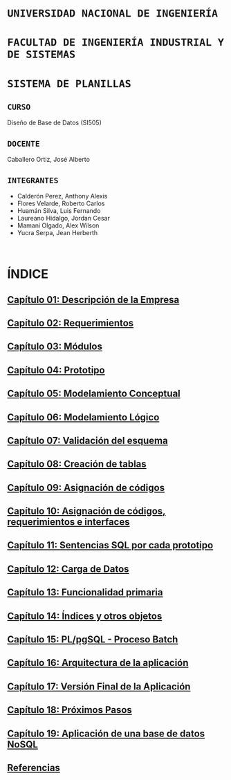 # `UNIVERSIDAD NACIONAL DE INGENIERÍA`
# `FACULTAD DE INGENIERÍA INDUSTRIAL Y DE SISTEMAS`
# `SISTEMA DE PLANILLAS`
## `CURSO`
Diseño de Base de Datos (SI505)
## `DOCENTE`
Caballero Ortiz, José Alberto
## `INTEGRANTES`
- Calderón Perez, Anthony Alexis
- Flores Velarde, Roberto Carlos
- Huamán Silva, Luis Fernando
- Laureano Hidalgo, Jordan Cesar
- Mamani Olgado, Alex Wilson
- Yucra Serpa, Jean Herberth

<br>

# ÍNDICE
## [Capítulo 01: Descripción de la Empresa]()
## [Capítulo 02: Requerimientos]()
## [Capítulo 03: Módulos]()
## [Capítulo 04: Prototipo]()
## [Capítulo 05: Modelamiento Conceptual]()
## [Capítulo 06: Modelamiento Lógico]()
## [Capítulo 07: Validación del esquema]()
## [Capítulo 08: Creación de tablas]()
## [Capítulo 09: Asignación de códigos]()
## [Capítulo 10: Asignación de códigos, requerimientos e interfaces]()
## [Capítulo 11: Sentencias SQL por cada prototipo]()
## [Capítulo 12: Carga de Datos]()
## [Capítulo 13: Funcionalidad primaria]()
## [Capítulo 14: Índices y otros objetos]()
## [Capítulo 15: PL/pgSQL - Proceso Batch]()
## [Capítulo 16: Arquitectura de la aplicación]()
## [Capítulo 17: Versión Final de la Aplicación]()
## [Capítulo 18: Próximos Pasos]()
## [Capítulo 19: Aplicación de una base de datos NoSQL]()

## [Referencias](https://github.com/JordanLau21/DBD-Grupo2---23-2/blob/main/MONOGRAF%C3%8DA/Referencias.md)

